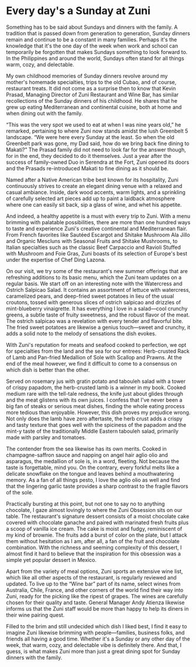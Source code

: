# Every day's a Sunday at Zuni

Something has to be said about Sundays and dinners with the family. A tradition that is passed down from generation to generation, Sunday dinners remain and continue to be a constant in many families. Perhaps it's the knowledge that it's the one day of the week when work and school can temporarily be forgotten that makes Sundays something to look forward to. In the Philippines and around the world, Sundays often stand for all things warm, cozy, and delectable. 

My own childhood memories of Sunday dinners revolve around my mother's homemade specialties, trips to the old Cubao, and of course, restaurant treats. It did not come as a surprise then to know that Kevin Prasad, Managing Director of Zuni Restaurant and Wine Bar, has similar recollections of the Sunday dinners of his childhood. He shares that he grew up eating Mediterranean and continental cuisine, both at home and when dining out with the family.

“This was the very spot we used to eat at when I was nine years old,” he remarked, pertaining to where Zuni now stands amidst the lush Greenbelt 5 landscape. “We were here every Sunday at the least. So when the old Greenbelt park was gone, my Dad said, how do we bring back fine dining to Makati?” The Prasad family did not need to look far for the answer though, for in the end, they decided to do it themselves. Just a year after the success of family-owned Duo in Serendra at the Fort, Zuni opened its doors and the Prasads re-introduced Makati to fine dining as it should be.

Named after a Native American tribe best known for its hospitality, Zuni continuously strives to create an elegant dining venue with a relaxed and casual ambiance. Inside, dark wood accents, warm lights, and a sprinkling of carefully selected art pieces add up to paint a laidback atmosphere where one can easily sit back, sip a glass of wine, and whet his appetite. 

And indeed, a healthy appetite is a must with every trip to Zuni. With a menu brimming with palatable possibilities, there are more than one hundred ways to taste and experience Zuni's creative continental and Mediterranean flair. From French favorites like Sautéed Escargot and Shitake Mushroom Ala Jillo and Organic Mescluns with Seasonal Fruits and Shitake Mushrooms, to Italian specialties such as the classic Beef Carpaccio and Ravioli Stuffed with Mushroom and Foie Gras, Zuni boasts of its selection of Europe's best under the expertise of Chef Ding Lazona.

On our visit, we try some of the restaurant's new summer offerings that are refreshing additions to its basic menu, which the Zuni team updates on a regular basis. We start off on an interesting note with the Watercress and Ostrich Salpicao Salad. It contains an assortment of lettuce with watercress, caramelized pears, and deep-fried sweet potatoes in lieu of the usual croutons, tossed with generous slices of ostrich salpicao and drizzles of mint-blueberry vinaigrette. It has everything I love in a salad—cool crunchy greens, a subtle taste of fruity sweetness, and the robust flavor of the meat. The ostrich salpicao was a revelation with every tender and flavorful bite. The fried sweet potatoes are likewise a genius touch—sweet and crunchy, it adds a solid note to the melody of sensations the dish evokes.

With Zuni's reputation for meats and seafood cooked to perfection, we opt for specialties from the land and the sea for our entrees: Herb-crusted Rack of Lamb and Pan-fried Medallion of Sole with Scallop and Prawns. At the end of the meal however, we find it difficult to come to a consensus on which dish is better than the other. 

Served on rosemary jus with gratin potato and tabouleh salad with a tower of crispy papadom, the herb-crusted lamb is a winner in my book. Cooked medium rare with the tell-tale redness, the knife just about glides through and the meat glistens with its own juices. I confess that I've never been a big fan of steaks or serious meat dishes, finding the whole eating process more tedious than enjoyable. However, this dish proves my prejudice wrong. Not only does the lamb have zero aftertaste, the herb crust adds a crispy and tasty texture that goes well with the spiciness of the papadom and the mint-y taste of the traditionally Middle Eastern tabouleh salad, primarily made with parsley and tomatoes. 

The contender from the sea likewise has its own merits. Cooked in champagne-saffron sauce and napping on angel hair aglio olio and asparagus, the medallion of sole is, in a word, fleeting. Not because the taste is forgettable, mind you. On the contrary, every forkful melts like a delicate snowflake on the tongue and leaves behind a mouthwatering memory. As a fan of all things pesto, I love the aglio olio as well and find that the lingering garlic taste provides a sharp contrast to the fragile flavors of the sole.

Practically bursting at this point, but not one to say no to anything chocolate, I gaze almost lovingly to where the Zuni Obsession sits on our table. The restaurant's signature dessert consists of a moist chocolate cake covered with chocolate ganache and paired with marinated fresh fruits plus a scoop of vanilla ice cream. The cake is moist and fudgy, reminiscent of my kind of brownie. The fruits add a burst of color on the plate, but I attack them without hesitation as I am, after all, a fan of the fruit and chocolate combination. With the richness and seeming complexity of this dessert, I almost find it hard to believe that the inspiration for this obsession was a simple yet popular dessert in Mexico.

Apart from the variety of meal options, Zuni sports an extensive wine list, which like all other aspects of the restaurant, is regularly reviewed and updated. To live up to the “Wine bar” part of its name, select wines from Australia, Chile, France, and other corners of the world find their way into Zuni, ready for the picking like the ripest of grapes. The wines are carefully chosen for their quality and taste. General Manager Andy Atienza likewise informs us that the Zuni staff would be more than happy to help its diners in their wine pairing quest. 

Filled to the brim and still undecided which dish I liked best, I find it easy to imagine Zuni likewise brimming with people—families, business folks, and friends all having a good time. Whether it's a Sunday or any other day of the week, that warm, cozy, and delectable vibe is definitely there. And that, I guess, is what makes Zuni more than just a great dining spot for Sunday dinners with the family.

